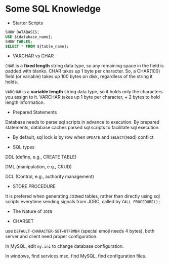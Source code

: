 # Some SQL Knowledge

* Starter Scripts
```sql
SHOW DATABASES;
USE ${database_name};
SHOW TABLES;
SELECT * FROM ${table_name};
```

* VARCHAR vs CHAR

`CHAR` is a **fixed length** string data type, so any remaining space in the field is padded with blanks. CHAR takes up 1 byte per character. So, a CHAR(100) field (or variable) takes up 100 bytes on disk, regardless of the string it holds.

`VARCHAR` is a **variable length** string data type, so it holds only the characters you assign to it. VARCHAR takes up 1 byte per character, + 2 bytes to hold length information.  

* Prepared Statements

Database needs to parse sql scripts in advance to execution. By prepared statements, database caches parsed sql scripts to facilitate sql execution.

* By default, sql lock is by row when `UPDATE` and `SELECT`(read) conflict

* SQL types

DDL (define, e.g., CREATE TABLE) 

DML (manipulation, e.g., CRUD)

DCL (Control, e.g., authority management)

* STORE PROCEDURE

It is prefered when generating `JOIN`ed tables, rather than directly using sql scripts everytime sending signals from JDBC, called by `CALL PROCEDURE();`

* The Nature of `JOIN`

* CHARSET

use `DEFAULT-CHARACTER-SET=UTF8MB4` (special emoji needs 4 bytes), both server and client need proper configuration.

In MySQL, edit `my.ini` to change database configuration.

In windows, find services.msc, find MySQL, find configuration files.
